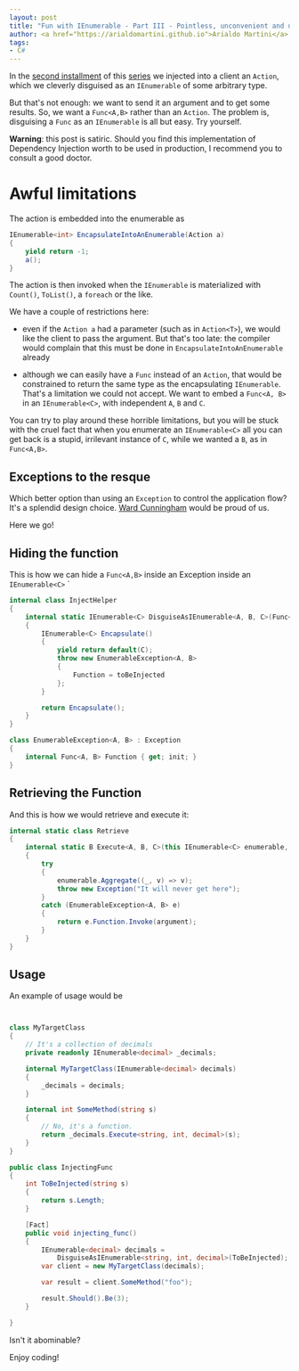 ```yaml
---
layout: post
title: "Fun with IEnumerable - Part III - Pointless, unconvenient and unconventional Dependency Injection via IEnumerable"
author: <a href="https://arialdomartini.github.io">Arialdo Martini</a>
tags:
- C#
---
```


In the [second installment](fun-with-ienumerables-part-2) of this [series](fun-with-ienumerables) we injected into a client an `Action`, which we cleverly disguised as an `IEnumerable` of some arbitrary type.

But that's not enough: we want to send it an argument and to get some results. So, we want a `Func<A,B>` rather than an `Action`. The problem is, disguising a `Func` as an `IEnumerable` is all but easy. Try yourself.

**Warning**: this post is satiric. Should you find this implementation of Dependency Injection worth to be used in production, I recommend you to consult a good doctor.
<!--more-->
# Awful limitations
The action is embedded into the enumerable as

```csharp
IEnumerable<int> EncapsulateIntoAnEnumerable(Action a)
{
    yield return -1;
    a();
}
```

The action is then invoked when the `IEnumerable` is materialized with `Count()`, `ToList()`, a `foreach` or the like.

We have a couple of restrictions here:

* even if the `Action a` had a parameter (such as in `Action<T>`), we would like the client to pass the argument. But that's too late: the compiler would complain that this must be done in `EncapsulateIntoAnEnumerable` already

* although we can easily have a `Func` instead of an `Action`, that would be constrained to return the same type as the encapsulating `IEnumerable`. That's a limitation we could not accept. We want to embed a `Func<A, B>` in an `IEnumerable<C>`, with independent `A`, `B` and `C`.

You can try to play around these horrible limitations, but you will be stuck with the cruel fact that when you enumerate an `IEnumerable<C>` all you can get back is a stupid, irrilevant instance of `C`, while we wanted a `B`, as in `Func<A,B>`. 


## Exceptions to the resque
Which better option than using an `Exception` to control the application flow? It's a splendid  design choice. [Ward Cunningham](https://web.archive.org/web/20140430044213/http://c2.com/cgi-bin/wiki?DontUseExceptionsForFlowControl) would be proud of us.

Here we go!

## Hiding the function

This is how we can hide a `Func<A,B>` inside an Exception inside an `IEnumerable<C>`
`
```csharp
internal class InjectHelper
{
    internal static IEnumerable<C> DisguiseAsIEnumerable<A, B, C>(Func<A, B> toBeInjected)
    {
        IEnumerable<C> Encapsulate()
        {
            yield return default(C);
            throw new EnumerableException<A, B>
            {
                Function = toBeInjected
            };
        }

        return Encapsulate();
    }
}

class EnumerableException<A, B> : Exception
{
    internal Func<A, B> Function { get; init; }
}
```


## Retrieving the Function
And this is how we would retrieve and execute it:

```csharp
internal static class Retrieve
{
    internal static B Execute<A, B, C>(this IEnumerable<C> enumerable, A argument)
    {
        try
        {
            enumerable.Aggregate((_, v) => v);
            throw new Exception("It will never get here");
        }
        catch (EnumerableException<A, B> e)
        {
            return e.Function.Invoke(argument);
        }
    }
}
```

## Usage
An example of usage would be

```csharp


class MyTargetClass
{
    // It's a collection of decimals
    private readonly IEnumerable<decimal> _decimals;

    internal MyTargetClass(IEnumerable<decimal> decimals)
    {
        _decimals = decimals;
    }

    internal int SomeMethod(string s)
    {
        // No, it's a function.
        return _decimals.Execute<string, int, decimal>(s);
    }
}

public class InjectingFunc
{
    int ToBeInjected(string s)
    {
        return s.Length;
    }    

    [Fact]
    public void injecting_func()
    {
        IEnumerable<decimal> decimals =
            DisguiseAsIEnumerable<string, int, decimal>(ToBeInjected);
        var client = new MyTargetClass(decimals);

        var result = client.SomeMethod("foo");

        result.Should().Be(3);
    }

}
```

Isn't it abominable?

Enjoy coding!

